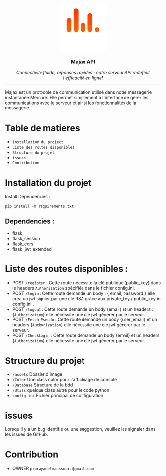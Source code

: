 <p align="center">
  <a href="https://github.com/Rayan-El-Manssouri/Majax#readme">
    <img src="./assets/detailled dark.svg" alt="Majax logo" style="max-width: 30%;" >
  </a>
</p>

<h3 align="center">Majax API</h3>
<p align="center"><i>Connectivité fluide, réponses rapides : notre serveur API redéfinit l'efficacité en ligne!</i></p>

---

Majax est un protocole de communication utilisé dans notre messagerie instantanée Mercure. Elle permet simplement à l'interface de gérer les communications avec le serveur et ainsi les fonctionnalités de la messagerie.

# Table de matieres

- ``Installation du project``
- ``Liste des routes disponibles``
- ``Structure du projet``
- ``issues``
- ``Contribution``

# Installation du projet

Install Dependencies :

````white
pip install -m requirements.txt
````

## Dependencies :
- flask
- flask_session
- flask_cors
- flask_jwt_extended

# Liste des routes disponibles :

- POST ``/register`` : Cette route nécessite la clé publique (public_key) dans le headers ``Authorization`` spécifiée dans le fichier config.ini.
- POST ``/login`` : Cette route demande un body : { email, password } elle créa un jwt signier par une clé RSA grâce aux private_key / public_key in config.ini .
- POST ``/logout`` : Cette route demande un body {email} et un headers : {``Authorization``} elle nécessite une clé jwt génerer par le serveur.
- POST ``/Fetch_Pseudo`` : Cette route demande un body {user_email} et un headers {``Authorization``} elle nécessite une clé jwt génerer par le serveur.
- POST ``/CheckLogin`` : Cette route demande un body {email} et un headers {``Authorization``} elle nécessite une clé jwt génerer par le serveur.

# Structure du projet

- ``/assets`` Dossier d'image
- ``/Color`` Une class color pour l'affichiage de console
- ``/Database`` Structure de la bdd
- ``/Utils`` quelque class autre pour le code python
- ``config.ini`` Fichier principal de configuration

#  issues

Lorsqu'il y a un bug identifié ou une suggestion, veuillez les signaler dans les issues de GitHub.

# Contribution

- OWNER ``prorayanelmanssouri@gmail.com``